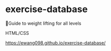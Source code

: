 # exercise-database
:muscle:Guide to weight lifting for all levels

HTML/CSS

https://ewang098.github.io/exercise-database/
